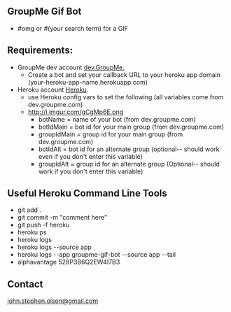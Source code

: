 ## GroupMe Gif Bot
  * #omg or #(your search term) for a GIF

## Requirements:
  * GroupMe dev account [dev.GroupMe](https://dev.groupme.com/session/new),
  	* Create a bot and set your callback URL to your heroku app domain (your-heroku-app-name.herokuapp.com) 	
  * Heroku account [Heroku](http://heroku.com).
  	* use Heroku config vars to set the following (all variables come from dev.groupme.com)
  	* http://i.imgur.com/gCgMp6E.png
  	  * botName = name of your bot (from dev.groupme.com)
      * botIdMain = bot id for your main group (from dev.groupme.com)
      * groupIdMain = group id for your main group (from dev.groupme.com)
      * botIdAlt = bot id for an alternate group (optional-- should work even if you don't enter this variable)
      * groupIdAlt = group id for an alternate group (Optional-- should work if you don't enter this variable)



## Useful Heroku Command Line Tools
  * git add .
  * git commit -m "comment here"
  * git push -f heroku
  * heroku ps
  * heroku logs
  * heroku logs --source app
  * heroku logs --app groupme-gif-bot --source app --tail
  * alphavantage 528P3B6Q2EW4I7B3
  
## Contact

john.stephen.olson@gmail.com


